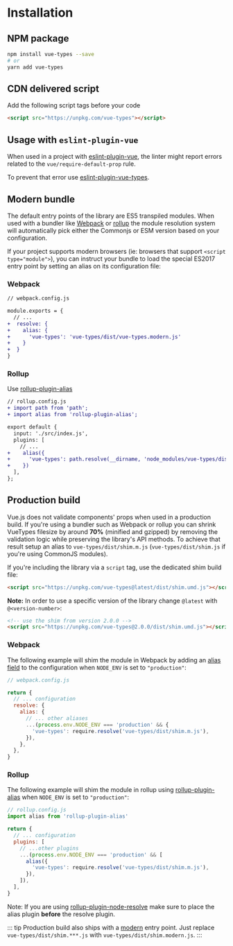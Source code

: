 # Installation

## NPM package

```bash
npm install vue-types --save
# or
yarn add vue-types
```

## CDN delivered script

Add the following script tags before your code

```html
<script src="https://unpkg.com/vue-types"></script>
```

## Usage with `eslint-plugin-vue`

When used in a project with [eslint-plugin-vue](https://github.com/vuejs/eslint-plugin-vue), the linter might report errors related to the `vue/require-default-prop` rule.

To prevent that error use [eslint-plugin-vue-types](https://github.com/dwightjack/eslint-plugin-vue-types).

## Modern bundle

The default entry points of the library are ES5 transpiled modules. When used with a bundler like [Webpack](https://webpack.js.org/) or [rollup](https://rollupjs.org) the module resolution system will automatically pick either the Commonjs or ESM version based on your configuration.

If your project supports modern browsers (ie: browsers that support `<script type="module">`), you can instruct your bundle to load the special ES2017 entry point by setting an alias on its configuration file:

### Webpack

```diff
// webpack.config.js

module.exports = {
  // ...
+  resolve: {
+    alias: {
+      'vue-types': 'vue-types/dist/vue-types.modern.js'
+    }
+  }
}
```

### Rollup

Use [rollup-plugin-alias](https://github.com/rollup/rollup-plugin-alias)

```diff
// rollup.config.js
+ import path from 'path';
+ import alias from 'rollup-plugin-alias';

export default {
  input: './src/index.js',
  plugins: [
    // ...
+    alias({
+      'vue-types': path.resolve(__dirname, 'node_modules/vue-types/dist/vue-types.modern.js')
+    })
  ],
};
```

## Production build

Vue.js does not validate components' props when used in a production build. If you're using a bundler such as Webpack or rollup you can shrink VueTypes filesize by around **70%** (minified and gzipped) by removing the validation logic while preserving the library's API methods. To achieve that result setup an alias to `vue-types/dist/shim.m.js` (`vue-types/dist/shim.js` if you're using CommonJS modules).

If you're including the library via a `script` tag, use the dedicated shim build file:

```html
<script src="https://unpkg.com/vue-types@latest/dist/shim.umd.js"></script>
```

**Note:** In order to use a specific version of the library change `@latest` with `@<version-number>`:

```html
<!-- use the shim from version 2.0.0 -->
<script src="https://unpkg.com/vue-types@2.0.0/dist/shim.umd.js"></script>
```

### Webpack

The following example will shim the module in Webpack by adding an [alias field](https://webpack.js.org/configuration/resolve/#resolve-alias) to the configuration when `NODE_ENV` is set to `"production"`:

```js
// webpack.config.js

return {
  // ... configuration
  resolve: {
    alias: {
      // ... other aliases
      ...(process.env.NODE_ENV === 'production' && {
        'vue-types': require.resolve('vue-types/dist/shim.m.js'),
      }),
    },
  },
}
```

### Rollup

The following example will shim the module in rollup using [rollup-plugin-alias](https://github.com/rollup/rollup-plugin-alias) when `NODE_ENV` is set to `"production"`:

```js
// rollup.config.js
import alias from 'rollup-plugin-alias'

return {
  // ... configuration
  plugins: [
    // ...other plugins
    ...(process.env.NODE_ENV === 'production' && [
      alias({
        'vue-types': require.resolve('vue-types/dist/shim.m.js'),
      }),
    ]),
  ],
}
```

Note: If you are using [rollup-plugin-node-resolve](https://github.com/rollup/rollup-plugin-node-resolve) make sure to place the alias plugin **before** the resolve plugin.

::: tip
Production build also ships with a [modern](#modern-bundle) entry point. Just replace `vue-types/dist/shim.***.js` with `vue-types/dist/shim.modern.js`.
:::
